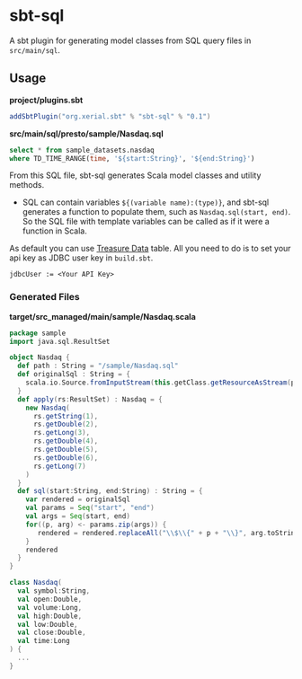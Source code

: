 sbt-sql
====

A sbt plugin for generating model classes from SQL query files in `src/main/sql`.


## Usage

**project/plugins.sbt**
```scala
addSbtPlugin("org.xerial.sbt" % "sbt-sql" % "0.1")
```

**src/main/sql/presto/sample/Nasdaq.sql**
```sql
select * from sample_datasets.nasdaq
where TD_TIME_RANGE(time, '${start:String}', '${end:String}')
```

From this SQL file, sbt-sql generates Scala model classes and utility methods.

* SQL can contain variables `${(variable name):(type)}`, and sbt-sql generates a function to populate them, such as `Nasdaq.sql(start, end)`. So the SQL file with template variables can be called as if it were a function in Scala.

As default you can use [Treasure Data](http://www.treasuredata.com/) table. 
All you need to do is to set your api key as JDBC user key in `build.sbt`.

```
jdbcUser := <Your API Key>
```

### Generated Files 
**target/src_managed/main/sample/Nasdaq.scala**
```scala
package sample
import java.sql.ResultSet

object Nasdaq {
  def path : String = "/sample/Nasdaq.sql"
  def originalSql : String = {
    scala.io.Source.fromInputStream(this.getClass.getResourceAsStream(path)).mkString
  }
  def apply(rs:ResultSet) : Nasdaq = {
    new Nasdaq(
      rs.getString(1),
      rs.getDouble(2),
      rs.getLong(3),
      rs.getDouble(4),
      rs.getDouble(5),
      rs.getDouble(6),
      rs.getLong(7)
    )
  }
  def sql(start:String, end:String) : String = {
    var rendered = originalSql
    val params = Seq("start", "end")
    val args = Seq(start, end)
    for((p, arg) <- params.zip(args)) {
       rendered = rendered.replaceAll("\\$\\{" + p + "\\}", arg.toString)
    }
    rendered
  }
}

class Nasdaq(
  val symbol:String,
  val open:Double,
  val volume:Long,
  val high:Double,
  val low:Double,
  val close:Double,
  val time:Long
) {
  ...
}
``` 
 
